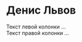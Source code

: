 # Денис Львов

<div class="textcols">
	<div class="textcols-item">
		Текст левой колонки
		...
	</div>
	<div class="textcols-item">
		Текст правой колонки
		...
	</div>
</div>
